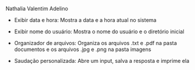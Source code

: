 Nathalia Valentim Adelino

- Exibir data e hora:
Mostra a data e a hora atual no sistema

- Exibir nome do usuário:
Mostra o nome do usuário e o diretório inicial

- Organizador de arquivos:
Organiza os arquivos .txt e .pdf na pasta documentos e os arquivos .jpg e .png na pasta imagens

- Saudação personalizada:
Abre um input, salva a resposta e imprime ela